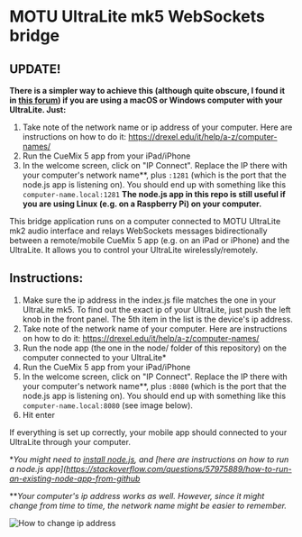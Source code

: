 
# MOTU UltraLite mk5 WebSockets bridge

## UPDATE!

**There is a simpler way to achieve this (although quite obscure, I found it in [this forum](https://www.elektronauts.com/t/new-motu-ultralite-mk5-announced/151608/325)) if you are using a macOS or Windows computer with your UltraLite. Just:**
1. Take note of the network name or ip address of your computer. Here are instructions on how to do it: https://drexel.edu/it/help/a-z/computer-names/
2. Run the CueMix 5 app from your iPad/iPhone
3. In the welcome screen, click on "IP Connect". Replace the IP there with your computer's network name**, plus ```:1281``` (which is the port that the node.js app is listening on). You should end up with something like this ```computer-name.local:1281```
**The node.js app in this repo is still useful if you are using Linux (e.g. on a Raspberry Pi) on your computer.**

This bridge application runs on a computer connected to MOTU UltraLite mk2 audio interface and relays WebSockets messages bidirectionally between a remote/mobile CueMix 5 app (e.g. on an iPad or iPhone) and the UltraLite. It allows you to control your UltraLite wirelessly/remotely.

## Instructions:

1. Make sure the ip address in the index.js file matches the one in your UltraLite mk5. To find out the exact ip of your UltraLite, just push the left knob in the front panel. The 5th item in the list is the device's ip address.
2. Take note of the network name of your computer. Here are instructions on how to do it: https://drexel.edu/it/help/a-z/computer-names/
3. Run the node app (the one in the node/ folder of this repository) on the computer connected to your UltraLite*
4. Run the CueMix 5 app from your iPad/iPhone
5. In the welcome screen, click on "IP Connect". Replace the IP there with your computer's network name**, plus ```:8080``` (which is the port that the node.js app is listening on). You should end up with something like this ```computer-name.local:8080``` (see image below).
6. Hit enter

If everything is set up correctly, your mobile app should connected to your UltraLite through your computer.

*_You might need to [install node.js](https://nodejs.org/en/download/), and [here are instructions on how to run a node.js app](https://stackoverflow.com/questions/57975889/how-to-run-an-existing-node-app-from-github_

**_Your computer's ip address works as well. However, since it might change from time to time, the network name might be easier to remember._

![How to change ip address](https://github.com/jpcarrascal/motu-ultralite-mk5-bridge/blob/74a62fdbc9df19b439f9d03b278dfd6e414a7a49/remote-conf.png)